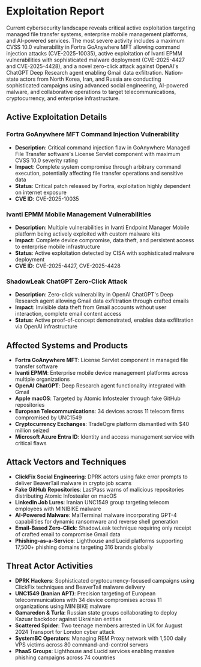 # Exploitation Report

Current cybersecurity landscape reveals critical active exploitation targeting managed file transfer systems, enterprise mobile management platforms, and AI-powered services. The most severe activity includes a maximum CVSS 10.0 vulnerability in Fortra GoAnywhere MFT allowing command injection attacks (CVE-2025-10035), active exploitation of Ivanti EPMM vulnerabilities with sophisticated malware deployment (CVE-2025-4427 and CVE-2025-4428), and a novel zero-click attack against OpenAI's ChatGPT Deep Research agent enabling Gmail data exfiltration. Nation-state actors from North Korea, Iran, and Russia are conducting sophisticated campaigns using advanced social engineering, AI-powered malware, and collaborative operations to target telecommunications, cryptocurrency, and enterprise infrastructure.

## Active Exploitation Details

### Fortra GoAnywhere MFT Command Injection Vulnerability
- **Description**: Critical command injection flaw in GoAnywhere Managed File Transfer software's License Servlet component with maximum CVSS 10.0 severity rating
- **Impact**: Complete system compromise through arbitrary command execution, potentially affecting file transfer operations and sensitive data
- **Status**: Critical patch released by Fortra, exploitation highly dependent on internet exposure
- **CVE ID**: CVE-2025-10035

### Ivanti EPMM Mobile Management Vulnerabilities
- **Description**: Multiple vulnerabilities in Ivanti Endpoint Manager Mobile platform being actively exploited with custom malware kits
- **Impact**: Complete device compromise, data theft, and persistent access to enterprise mobile infrastructure
- **Status**: Active exploitation detected by CISA with sophisticated malware deployment
- **CVE ID**: CVE-2025-4427, CVE-2025-4428

### ShadowLeak ChatGPT Zero-Click Attack
- **Description**: Zero-click vulnerability in OpenAI ChatGPT's Deep Research agent allowing Gmail data exfiltration through crafted emails
- **Impact**: Invisible data theft from Gmail accounts without user interaction, complete email content access
- **Status**: Active proof-of-concept demonstrated, enables data exfiltration via OpenAI infrastructure

## Affected Systems and Products

- **Fortra GoAnywhere MFT**: License Servlet component in managed file transfer software
- **Ivanti EPMM**: Enterprise mobile device management platforms across multiple organizations
- **OpenAI ChatGPT**: Deep Research agent functionality integrated with Gmail
- **Apple macOS**: Targeted by Atomic Infostealer through fake GitHub repositories
- **European Telecommunications**: 34 devices across 11 telecom firms compromised by UNC1549
- **Cryptocurrency Exchanges**: TradeOgre platform dismantled with $40 million seized
- **Microsoft Azure Entra ID**: Identity and access management service with critical flaws

## Attack Vectors and Techniques

- **ClickFix Social Engineering**: DPRK actors using fake error prompts to deliver BeaverTail malware in crypto job scams
- **Fake GitHub Repositories**: LastPass warns of malicious repositories distributing Atomic Infostealer on macOS
- **LinkedIn Job Lures**: Iranian UNC1549 group targeting telecom employees with MINIBIKE malware
- **AI-Powered Malware**: MalTerminal malware incorporating GPT-4 capabilities for dynamic ransomware and reverse shell generation
- **Email-Based Zero-Click**: ShadowLeak technique requiring only receipt of crafted email to compromise Gmail data
- **Phishing-as-a-Service**: Lighthouse and Lucid platforms supporting 17,500+ phishing domains targeting 316 brands globally

## Threat Actor Activities

- **DPRK Hackers**: Sophisticated cryptocurrency-focused campaigns using ClickFix techniques and BeaverTail malware delivery
- **UNC1549 (Iranian APT)**: Precision targeting of European telecommunications with 34 device compromises across 11 organizations using MINIBIKE malware
- **Gamaredon & Turla**: Russian state groups collaborating to deploy Kazuar backdoor against Ukrainian entities
- **Scattered Spider**: Two teenage members arrested in UK for August 2024 Transport for London cyber attack
- **SystemBC Operators**: Managing REM Proxy network with 1,500 daily VPS victims across 80 command-and-control servers
- **PhaaS Groups**: Lighthouse and Lucid services enabling massive phishing campaigns across 74 countries